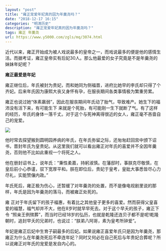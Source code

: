 ```yaml
---
layout: "post"
title: "雍正宠爱年妃真的因为年羹尧吗？"
date: "2018-12-17 16:15"
categories: "明清历史"
description: "雍正宠爱年妃真的因为年羹尧吗？"
tags: 雍正 年羹尧
url: https://www.y5000.com/zgls/mq/3074.html
---
```






近代以来，雍正开始成为被人戏说最多的皇帝之一，而戏说最多的便是他的感情生活。而据考证，雍正皇帝实有后妃30人。那么他最爱的女子究竟是不是年羹尧的妹妹年妃呢？

**雍正最爱是年妃**

雍正继位后，年氏被封为贵妃，而和她同为侧福晋，进府比她早的李氏却只得了个齐妃。后来年氏因为康熙大丧又身怀有孕，在服丧期间各类事情极为繁重劳累。

雍正也说过她“体素羸弱”，因此在服丧期间年氏动了胎气，导致难产。她生下的福沛没有活下来，有可能生下
来就是个死胎，有可能刚一生下就断了气。有了这样的经历，年氏的身体一落千丈。对于这个与死神离得很近的女人，雍正毫不吝啬自己的宠爱。

![](https://img.y5000.com/uploads/allimg/160903/5-160Z31IT0V5.jpg)

他时常去探望搬到圆明园养病的年氏，在年氏弥留之际，还匆匆赶回宫中颁下诏书，晋封年氏为皇贵妃。从这里我们就可以看出雍正对年氏的喜爱并不全因年羹尧，否则他不比如此重视一个将死之人。

他在册封诏书上，说年氏：“秉性柔嘉，持躬淑慎。在藩邸时，事朕克尽敬慎，在皇后前小心恭谨，驭下宽厚平和。朕在即位后，贵妃于皇考，皇妣大事悉皆尽心力尽礼，实能赞儴内政。”

年氏死后，雍正极为伤心，还暂缓了对年羹尧的处置，而不是像电视剧里说的那样，年氏是因为年羹尧的落马，而被雍正处死的。

雍 正对于年氏留下的孩子福惠，有着比之其他皇子更多的喜爱。然而获得父皇喜爱的福慧，福气却并不大，他在8岁时就早早死去。对于这个早夭的孩子，雍正下令
“照亲王例殡葬”，而当时已经18岁的弘历，也就是乾隆还连贝子都不是呢!乾隆朝时，追封早夭的兄弟时，也说过：“朕弟八阿哥，素为皇考所钟爱”。

年妃是雍正后妃中生育子嗣最多的后妃。如果说雍正喜爱年氏只是因为年羹尧，那雍正为什么在年羹尧死后不牵连年妃？同时又何必在自己死后与年贵妃合葬呢？所以说雍正对年氏的宠爱是发自内心的。
